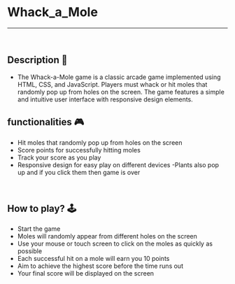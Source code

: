 # **Whack_a_Mole** 

---

<br>

## **Description 📃** 
- The Whack-a-Mole game is a classic arcade game implemented using HTML, CSS, and JavaScript. Players must whack or hit moles that randomly pop up from holes on the screen. The game features a simple and intuitive user interface with responsive design elements.

## **functionalities 🎮** 
- Hit moles that randomly pop up from holes on the screen
- Score points for successfully hitting moles
- Track your score as you play
- Responsive design for easy play on different devices
-Plants also pop up and if you click them then game is over

<br>

## **How to play? 🕹️**

- Start the game 
- Moles will randomly appear from different holes on the screen
- Use your mouse or touch screen to click on the moles as quickly as possible
- Each successful hit on a mole will earn you 10 points
- Aim to achieve the highest score before the time runs out
- Your final score will be displayed on the screen

<br>



